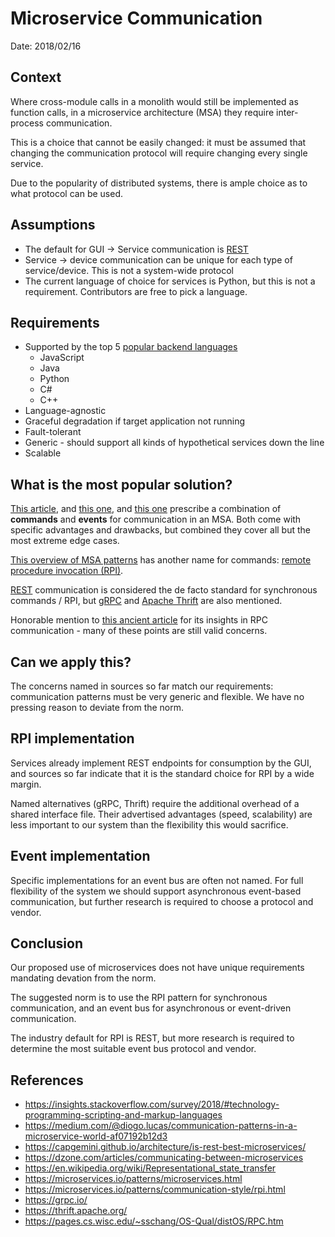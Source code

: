 # Microservice Communication

Date: 2018/02/16

## Context

Where cross-module calls in a monolith would still be implemented as function calls, in a microservice architecture (MSA) they require inter-process communication.

This is a choice that cannot be easily changed: it must be assumed that changing the communication protocol will require changing every single service.

Due to the popularity of distributed systems, there is ample choice as to what protocol can be used.

## Assumptions

* The default for GUI -> Service communication is [REST][rest-wiki]
* Service -> device communication can be unique for each type of service/device. This is not a system-wide protocol
* The current language of choice for services is Python, but this is not a requirement. Contributors are free to pick a language.

## Requirements

* Supported by the top 5 [popular backend languages][language-popularity]
  * JavaScript
  * Java
  * Python
  * C#
  * C++
* Language-agnostic
* Graceful degradation if target application not running
* Fault-tolerant
* Generic - should support all kinds of hypothetical services down the line
* Scalable

## What is the most popular solution?

[This article][communication-patterns], and [this one][dzone-msa-communication], and [this one][is-rest-best] prescribe a combination of **commands** and **events** for communication in an MSA. Both come with specific advantages and drawbacks, but combined they cover all but the most extreme edge cases.

[This overview of MSA patterns][msa-patterns] has another name for commands: [remote procedure invocation (RPI)][rpi-pattern].

[REST][rest-wiki] communication is considered the de facto standard for synchronous commands / RPI, but [gRPC][grpc] and [Apache Thrift][thrift] are also mentioned.

Honorable mention to [this ancient article][implementing-rpc] for its insights in RPC communication - many of these points are still valid concerns.

## Can we apply this?

The concerns named in sources so far match our requirements: communication patterns must be very generic and flexible.
We have no pressing reason to deviate from the norm.

## RPI implementation

Services already implement REST endpoints for consumption by the GUI, and sources so far indicate that it is the standard choice for RPI by a wide margin.

Named alternatives (gRPC, Thrift) require the additional overhead of a shared interface file. Their advertised advantages (speed, scalability) are less important to our system than the flexibility this would sacrifice.

## Event implementation

Specific implementations for an event bus are often not named. For full flexibility of the system we should support asynchronous event-based communication, but further research is required to choose a protocol and vendor.

## Conclusion

Our proposed use of microservices does not have unique requirements mandating devation from the norm.

The suggested norm is to use the RPI pattern for synchronous communication, and an event bus for asynchronous or event-driven communication.

The industry default for RPI is REST, but more research is required to determine the most suitable event bus protocol and vendor.

[language-popularity]: https://insights.stackoverflow.com/survey/2018/#technology-programming-scripting-and-markup-languages
[communication-patterns]: https://medium.com/@diogo.lucas/communication-patterns-in-a-microservice-world-af07192b12d3
[is-rest-best]: https://capgemini.github.io/architecture/is-rest-best-microservices/
[dzone-msa-communication]: https://dzone.com/articles/communicating-between-microservices
[rest-wiki]: https://en.wikipedia.org/wiki/Representational_state_transfer
[msa-patterns]: https://microservices.io/patterns/microservices.html
[rpi-pattern]: https://microservices.io/patterns/communication-style/rpi.html
[grpc]: https://grpc.io/
[thrift]: https://thrift.apache.org/
[implementing-rpc]: https://pages.cs.wisc.edu/~sschang/OS-Qual/distOS/RPC.htm

## References

* <https://insights.stackoverflow.com/survey/2018/#technology-programming-scripting-and-markup-languages>
* <https://medium.com/@diogo.lucas/communication-patterns-in-a-microservice-world-af07192b12d3>
* <https://capgemini.github.io/architecture/is-rest-best-microservices/>
* <https://dzone.com/articles/communicating-between-microservices>
* <https://en.wikipedia.org/wiki/Representational_state_transfer>
* <https://microservices.io/patterns/microservices.html>
* <https://microservices.io/patterns/communication-style/rpi.html>
* <https://grpc.io/>
* <https://thrift.apache.org/>
* <https://pages.cs.wisc.edu/~sschang/OS-Qual/distOS/RPC.htm>
